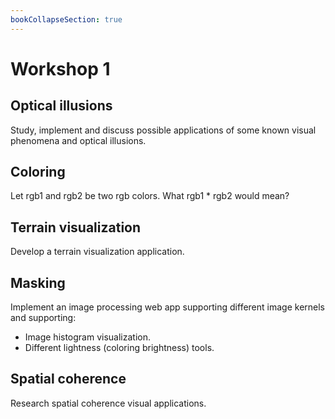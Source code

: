 ```yaml
---
bookCollapseSection: true
---
```


# Workshop 1

## Optical illusions

Study, implement and discuss possible applications of some known visual phenomena and optical illusions.

## Coloring

Let rgb1 and rgb2 be two rgb colors. What rgb1 \* rgb2 would mean?

## Terrain visualization

Develop a terrain visualization application.

## Masking

Implement an image processing web app supporting different image kernels and supporting:

- Image histogram visualization.
- Different lightness (coloring brightness) tools.

## Spatial coherence

Research spatial coherence visual applications.
